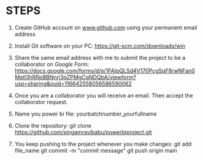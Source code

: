 # STEPS

1. Create GitHub account on www.github.com using your permanent email address

2. Install Git software on your PC: https://git-scm.com/downloads/win

3. Share the same email address with me to submit the project to be a collaborator on *Google Form*: https://docs.google.com/forms/d/e/1FAIpQLSd4V170PcgSqF8rwNFan0MstI3hRRpBBNnrj3qZPMgCqNDQbA/viewform?usp=sharing&ouid=116642558056586590062

4. Once you are a collaborator you will receive an email. Then accept the collaborator request.

5. Name you power bi file: yourbatchnumber_yourfullname

6. Clone the repository:
	git clone https://github.com/singamravibabu/powerbiproject.git

7. You keep pushing to the project whenever you make changes:
		git add file_name
		git commit -m "commit message"
		git push origin main

